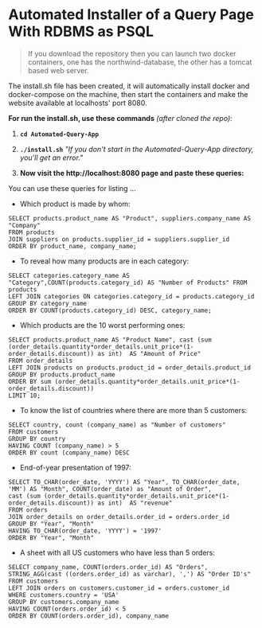 # Automated Installer of a Query Page With RDBMS as PSQL

> If you download the repository then you can launch two docker containers,
> one has the northwind-database, the other has a tomcat based web server.

The install.sh file has been created, it will automatically install docker and docker-compose on the machine, 
then start the containers and make the website available at localhosts' port 8080.

**For run the install.sh, use these commands** *(after cloned the repo)*:

1. **```cd Automated-Query-App```**


2. **```./install.sh```** *"If you don't start in the Automated-Query-App directory, you'll get an error."*

3. **Now visit the http://localhost:8080 page and paste these queries:**

You can use these queries for listing ...

- Which product is made by whom:

```
SELECT products.product_name AS "Product", suppliers.company_name AS "Company"
FROM products
JOIN suppliers on products.supplier_id = suppliers.supplier_id
ORDER BY product_name, company_name;
```
- To reveal how many products are in each category:

```
SELECT categories.category_name AS "Category",COUNT(products.category_id) AS "Number of Products" FROM products
LEFT JOIN categories ON categories.category_id = products.category_id
GROUP BY category_name
ORDER BY COUNT(products.category_id) DESC, category_name;
```
- Which products are the 10 worst performing ones:
```
SELECT products.product_name AS "Product Name", cast (sum (order_details.quantity*order_details.unit_price*(1-order_details.discount)) as int)  AS "Amount of Price"
FROM order_details
LEFT JOIN products on products.product_id = order_details.product_id
GROUP BY products.product_name
ORDER BY sum (order_details.quantity*order_details.unit_price*(1-order_details.discount))
LIMIT 10;
```
- To know the list of countries where there are more than 5 customers:
```     
SELECT country, count (company_name) as "Number of customers"
FROM customers
GROUP BY country
HAVING COUNT (company_name) > 5
ORDER BY count (company_name) DESC
```
- End-of-year presentation of 1997:
```
SELECT TO_CHAR(order_date, 'YYYY') AS "Year", TO_CHAR(order_date, 'MM') AS "Month", COUNT(order_date) as "Amount of Order",
cast (sum (order_details.quantity*order_details.unit_price*(1-order_details.discount)) as int)  AS "revenue"
FROM orders
JOIN order_details on order_details.order_id = orders.order_id
GROUP BY "Year", "Month"
HAVING TO_CHAR(order_date, 'YYYY') = '1997'
ORDER BY "Year", "Month"
```
- A sheet with all US customers who have less than 5 orders:
```
SELECT company_name, COUNT(orders.order_id) AS "Orders", STRING_AGG(cast ((orders.order_id) as varchar), ',') AS "Order ID's"
FROM customers
LEFT JOIN orders on customers.customer_id = orders.customer_id
WHERE customers.country = 'USA'
GROUP BY customers.company_name
HAVING COUNT(orders.order_id) < 5
ORDER BY COUNT(orders.order_id), company_name
```
